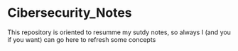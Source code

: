 # Cibersecurity_Notes
This repository is oriented to resumme my sutdy notes, so always I (and you if you want) can go here to refresh some concepts   
